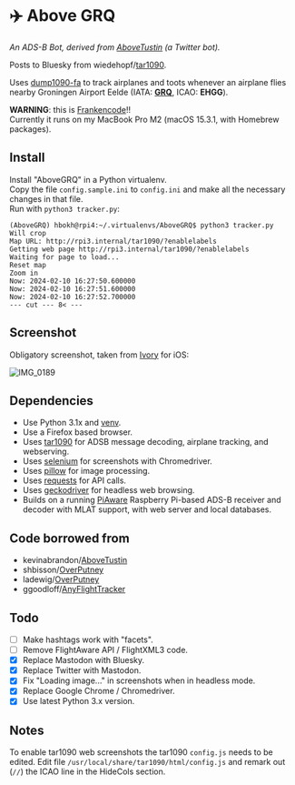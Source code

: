 # ✈️ Above GRQ

*An ADS-B Bot, derived from [AboveTustin](https://github.com/kevinabrandon/AboveTustin) (a Twitter bot).*

Posts to Bluesky from wiedehopf/[tar1090](https://github.com/wiedehopf/tar1090).

Uses [dump1090-fa](https://github.com/flightaware/dump1090) to track airplanes and toots whenever an airplane flies nearby Groningen Airport Eelde (IATA: **[GRQ](https://www.wikiwand.com/en/Groningen_Airport_Eelde)**, ICAO: **EHGG**).

**WARNING**: this is [Frankencode](https://www.urbandictionary.com/define.php?term=Frankencode)!!\
Currently it runs on my MacBook Pro M2 (macOS 15.3.1, with Homebrew packages).

## Install

Install "AboveGRQ" in a Python virtualenv.\
Copy the file `config.sample.ini` to `config.ini` and make all the necessary changes in that file.\
Run with `python3 tracker.py`:

```console
(AboveGRQ) hbokh@rpi4:~/.virtualenvs/AboveGRQ$ python3 tracker.py
Will crop
Map URL: http://rpi3.internal/tar1090/?enablelabels
Getting web page http://rpi3.internal/tar1090/?enablelabels
Waiting for page to load...
Reset map
Zoom in
Now: 2024-02-10 16:27:50.600000
Now: 2024-02-10 16:27:51.600000
Now: 2024-02-10 16:27:52.700000
--- cut --- 8< ---
```

## Screenshot

Obligatory screenshot, taken from [Ivory](https://tapbots.com/ivory/) for iOS:

![IMG_0189](https://user-images.githubusercontent.com/519955/217902537-7371c254-55d5-4ccc-a179-db6b1c48c952.jpg)

## Dependencies

- Use Python 3.1x and [venv](https://docs.python.org/3/library/venv.html).
- Use a Firefox based browser.
- Uses [tar1090](https://github.com/wiedehopf/tar1090) for ADSB message decoding, airplane tracking, and webserving.
- Uses [selenium](https://pypi.python.org/pypi/selenium) for screenshots with Chromedriver.
- Uses [pillow](https://python-pillow.org/) for image processing.
- Uses [requests](https://pypi.org/project/requests/) for API calls.
- Uses [geckodriver](https://github.com/mozilla/geckodriver) for headless web browsing.
- Builds on a running [PiAware](https://flightaware.com/adsb/piaware/build) Raspberry Pi-based ADS-B receiver and decoder with MLAT support, with web server and local databases.

## Code borrowed from

- kevinabrandon/[AboveTustin](https://github.com/kevinabrandon/AboveTustin)
- shbisson/[OverPutney](https://github.com/shbisson/OverPutney)
- ladewig/[OverPutney](https://github.com/ladewig/OverPutney)
- ggoodloff/[AnyFlightTracker](https://github.com/ggoodloff/AnyFlightTracker/)

## Todo

- [ ] Make hashtags work with "facets".
- [ ] Remove FlightAware API / FlightXML3 code.
- [x] Replace Mastodon with Bluesky.
- [x] Replace Twitter with Mastodon.
- [x] Fix "Loading image..." in screenshots when in headless mode.
- [x] Replace Google Chrome / Chromedriver.
- [X] Use latest Python 3.x version.

## Notes

To enable tar1090 web screenshots the tar1090 `config.js` needs to be edited.
Edit file `/usr/local/share/tar1090/html/config.js` and remark out (`//`) the ICAO line in the HideCols section.
